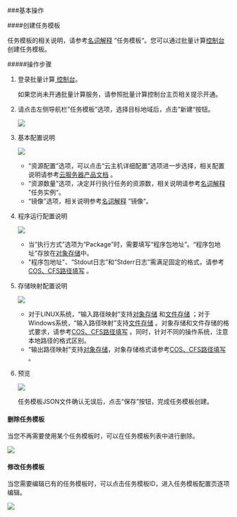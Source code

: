 ###基本操作

####创建任务模板

任务模板的相关说明，请参考[名词解释](https://cloud.tencent.com/document/product/599/10396) ”任务模板“。您可以通过批量计算[控制台](https://console.cloud.tencent.com/batch/task)创建任务模板。

#####操作步骤

1. 登录批量计算[ 控制台](https://console.cloud.tencent.com/batch/task)。

   如果您尚未开通批量计算服务，请参照批量计算控制台主页相关提示开通。

2. 请点击左侧导航栏”任务模板“选项，选择目标地域后，点击”新建“按钮。

   ![](https://mc.qcloudimg.com/static/img/b6d89f6a4b4e0c8cc0469606948b8e41/image.jpg)


3. 基本配置说明

   ![](https://mc.qcloudimg.com/static/img/2e4c9a7879539ae70b907f669e4a8b78/image.jpg)

   + “资源配置”选项，可以点击“云主机详细配置”选项进一步选择，相关配置说明请参考[云服务器产品文档](https://cloud.tencent.com/document/product/213) 。
   + “资源数量”选项，决定并行执行任务的资源数，相关说明请参考[名词解释](https://cloud.tencent.com/document/product/599/10396) ”任务实例“。
   + “镜像”选项，相关说明参考[名词解释](https://cloud.tencent.com/document/product/599/10396) ”镜像“。

4. 程序运行配置说明

   ![](https://mc.qcloudimg.com/static/img/ed418b2351814d567c0beceb3183ec9d/image.jpg)

   + 当“执行方式”选项为“Package”时，需要填写“程序包地址”。“程序包地址”存放在[对象存储](https://cloud.tencent.com/document/product/436)中。
   + "程序包地址"、“Stdout日志”和“Stderr日志”需满足固定的格式，请参考[COS、CFS路径填写](https://cloud.tencent.com/document/product/599/13996) 。

5. 存储映射配置说明

   ![](https://mc.qcloudimg.com/static/img/b86945c2ee04dcb89d1ce9aa2a62955c/image.jpg)

   + 对于LINUX系统，“输入路径映射”支持[对象存储](https://cloud.tencent.com/document/product/436) 和[文件存储](https://cloud.tencent.com/document/product/582) ；对于Windows系统，“输入路径映射”支持[文件存储](https://cloud.tencent.com/document/product/582) 。对象存储和文件存储的格式要求，请参考[COS、CFS路径填写](https://cloud.tencent.com/document/product/599/13996) 。同时，针对不同的操作系统，注意本地路径的格式区别。
   + “输出路径映射”支持[对象存储](https://cloud.tencent.com/document/product/436)，对象存储格式请参考[COS、CFS路径填写](https://cloud.tencent.com/document/product/599/13996) 。

6. 预览

   ![](https://mc.qcloudimg.com/static/img/779bfc1f07af787612d2fb1db5ce70d1/image.jpg)

   任务模板JSON文件确认无误后，点击“保存”按钮，完成任务模板创建。

#### 删除任务模板

当您不再需要使用某个任务模板时，可以在任务模板列表中进行删除。

![](https://mc.qcloudimg.com/static/img/9d207da685ef89b75a93818851f5050f/image.jpg)

#### 修改任务模板

当您需要编辑已有的任务模板时，可以点击任务模板ID，进入任务模板配置页逐项编辑。

![](https://mc.qcloudimg.com/static/img/bab3f74591f80db4022716f897d57893/image.jpg)
